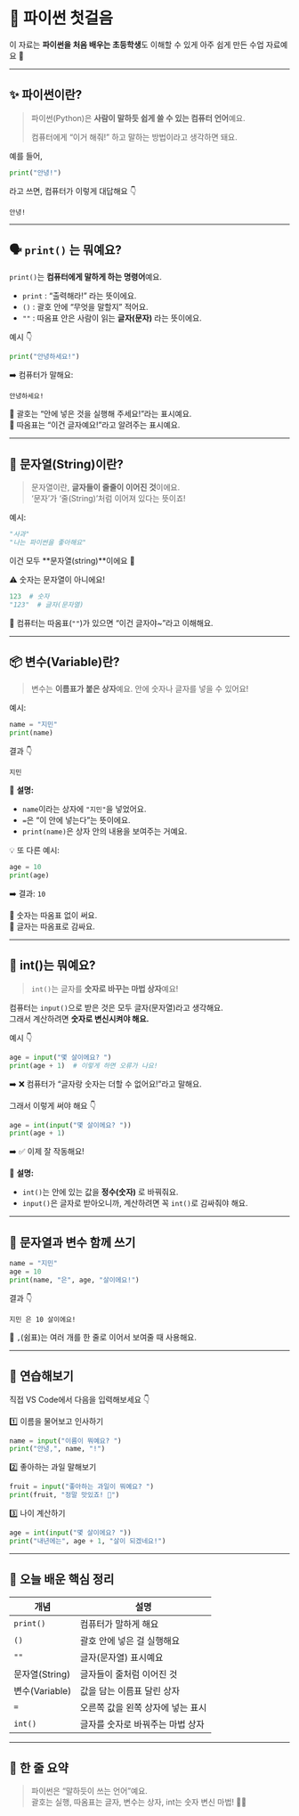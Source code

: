 # 🐍  파이썬 첫걸음

이 자료는 **파이썬을 처음 배우는 초등학생**도 이해할 수 있게 아주 쉽게 만든 수업 자료예요 💛

---

## ✨ 파이썬이란?

> 파이썬(Python)은 **사람이 말하듯 쉽게 쓸 수 있는 컴퓨터 언어**예요.
>
> 컴퓨터에게 “이거 해줘!” 하고 말하는 방법이라고 생각하면 돼요.

예를 들어,
```python
print("안녕!")
```
라고 쓰면, 컴퓨터가 이렇게 대답해요 👇
```
안녕!
```

---

## 🗣️ `print()` 는 뭐예요?

`print()`는 **컴퓨터에게 말하게 하는 명령어**예요.

- `print` : “출력해라!” 라는 뜻이에요.  
- `()` : 괄호 안에 “무엇을 말할지” 적어요.  
- `""` : 따옴표 안은 사람이 읽는 **글자(문자)** 라는 뜻이에요.

예시 👇
```python
print("안녕하세요!")
```
➡️ 컴퓨터가 말해요:
```
안녕하세요!
```

🧡 괄호는 “안에 넣은 것을 실행해 주세요!”라는 표시예요.  
🧡 따옴표는 “이건 글자예요!”라고 알려주는 표시예요.

---

## 🧩 문자열(String)이란?

> 문자열이란, **글자들이 줄줄이 이어진 것**이에요.  
> ‘문자’가 ‘줄(String)’처럼 이어져 있다는 뜻이죠!

예시:
```python
"사과"
"나는 파이썬을 좋아해요"
```
이건 모두 **문자열(string)**이에요 🍎

⚠️ 숫자는 문자열이 아니에요!
```python
123  # 숫자
"123"  # 글자(문자열)
```

💬 컴퓨터는 따옴표(`""`)가 있으면 “이건 글자야~”라고 이해해요.

---

## 📦 변수(Variable)란?

> 변수는 **이름표가 붙은 상자**예요. 안에 숫자나 글자를 넣을 수 있어요!

예시:
```python
name = "지민"
print(name)
```
결과 👇
```
지민
```

🧠 **설명:**
- `name`이라는 상자에 `"지민"`을 넣었어요.  
- `=`은 “이 안에 넣는다”는 뜻이에요.  
- `print(name)`은 상자 안의 내용을 보여주는 거예요.

💡 또 다른 예시:
```python
age = 10
print(age)
```
➡️ 결과: `10`

🔹 숫자는 따옴표 없이 써요.  
🔹 글자는 따옴표로 감싸요.

---

## 🔢 int()는 뭐예요?

> `int()`는 글자를 **숫자로 바꾸는 마법 상자**예요!

컴퓨터는 `input()`으로 받은 것은 모두 글자(문자열)라고 생각해요.  
그래서 계산하려면 **숫자로 변신시켜야 해요.**

예시 👇
```python
age = input("몇 살이에요? ")
print(age + 1)  # 이렇게 하면 오류가 나요!
```
➡️ ❌ 컴퓨터가 “글자랑 숫자는 더할 수 없어요!”라고 말해요.

그래서 이렇게 써야 해요 👇
```python
age = int(input("몇 살이에요? "))
print(age + 1)
```
➡️ ✅ 이제 잘 작동해요!

🧠 **설명:**
- `int()`는 안에 있는 값을 **정수(숫자)** 로 바꿔줘요.  
- `input()`은 글자로 받아오니까, 계산하려면 꼭 `int()`로 감싸줘야 해요.

---

## 🧮 문자열과 변수 함께 쓰기

```python
name = "지민"
age = 10
print(name, "은", age, "살이에요!")
```

결과 👇
```
지민 은 10 살이에요!
```

💬 `,`(쉼표)는 여러 개를 한 줄로 이어서 보여줄 때 사용해요.

---

## 🚀 연습해보기

직접 VS Code에서 다음을 입력해보세요 👇

1️⃣ 이름을 물어보고 인사하기
```python
name = input("이름이 뭐예요? ")
print("안녕,", name, "!")
```

2️⃣ 좋아하는 과일 말해보기
```python
fruit = input("좋아하는 과일이 뭐예요? ")
print(fruit, "정말 맛있죠! 🍎")
```

3️⃣ 나이 계산하기
```python
age = int(input("몇 살이에요? "))
print("내년에는", age + 1, "살이 되겠네요!")
```

---

## 🎯 오늘 배운 핵심 정리
| 개념 | 설명 |
|------|------|
| `print()` | 컴퓨터가 말하게 해요 |
| `()` | 괄호 안에 넣은 걸 실행해요 |
| `""` | 글자(문자열) 표시예요 |
| 문자열(String) | 글자들이 줄처럼 이어진 것 |
| 변수(Variable) | 값을 담는 이름표 달린 상자 |
| `=` | 오른쪽 값을 왼쪽 상자에 넣는 표시 |
| `int()` | 글자를 숫자로 바꿔주는 마법 상자 |

---

## 🌟 한 줄 요약
> 파이썬은 “말하듯이 쓰는 언어”예요.  
> 괄호는 실행, 따옴표는 글자, 변수는 상자, int는 숫자 변신 마법! 🧠💫

